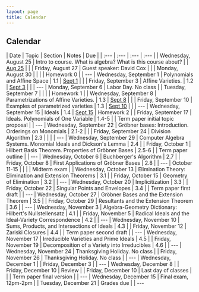 ```yaml
---
layout: page
title: Calendar
---
```


## Calendar

| Date | Topic | Section | Notes | Due |
| :--- | :--- | :--- | :--- |
| Wednesday, August 25 | Intro to course. What is algebra? What is this course about? | | [Aug 25](https://drive.google.com/file/d/1-2Bsl5FBw7tsjLX3isTO9hgt8hH-WknH/view?usp=sharing) | |
| Friday, August 27 | Guest speaker: David Cox | |
| Monday, August 30 | | | | Homework 0 |
| ---
| Wednesday, September 1 | Polynomials and Affine Space | 1.1 | [Sept 1](https://drive.google.com/file/d/1xq_VqrRuH6qFU4GoK0dd4leZceI1-MIn/view?usp=sharing) | |
| Friday, September 3 | Affine Varieties.  | 1.2 | [Sept 3](https://drive.google.com/file/d/1-2gnRJH4Glv9IHicoyL89lm_oWPyrbmv/view?usp=sharing) | |
| ---
| Monday, September 6 | Labor Day. No class |
| Tuesday, September 7 | | | | Homework 1 |
| Wednesday, September 8 | Parametrizations of Affine Varieties. | 1.3 | [Sept 8](https://drive.google.com/file/d/1-2nmcrxunZtkf-x17RcLbRVRvZmASOdt/view?usp=sharing) | |
| Friday, September 10 | Examples of parametrized varieties | 1.3 | [Sept 10](https://drive.google.com/file/d/1-2uxsDBDmodyvihq8hALWhGPIme9kI17/view?usp=sharing) | |
| ---
| Wednesday, September 15 | Ideals | 1.4 | [Sept 15](https://drive.google.com/file/d/1D7yUaYC6IQ8-N43qOyojQMDws8Fx3LLi/view?usp=sharing) | Homework 2 |
| Friday, September 17 | Ideals. Polynomials of One Variable | 1.4-5 | | Term paper initial topic proposal |
| ---
| Wednesday, September 22 | Gröbner bases: Introduction. Orderings on Monomials | 2.1-2 | |
| Friday, September 24 | Division Algorithm | 2.3 | |  |
| ---
| Wednesday, September 29 | Computer Algebra Systems. Monomial Ideals and Dickson's Lemma  | 2.4 |
| Friday, October 1 | Hilbert Basis Theorem. Properties of Gröbner Bases | 2.5-6 | | Term paper outline |
| ---
| Wednesday, October 6 | Buchberger's Algorithm | 2.7 |
| Friday, October 8 | First Applications of Gröbner Bases | 2.8 |
| ---
| October 11-15 | | | | Midterm exam |
| Wednesday, October 13 | Elimination Theory: Elimination and Extension Theorems | 3.1 |
| Friday, October 15 | Geometry of Elimination | 3.2 |
| ---
| Wednesday, October 20 | Implicitization | 3.3 |
| Friday, October 22 | Singular Points and Envelopes | 3.4 | | Term paper first draft |
| ---
| Wednesday, October 27 | Gröbner Bases and the Extension Theorem | 3.5 |
| Friday, October 29 | Resultants and the Extension Theorem | 3.6 |
| ---
| Wednesday, November 3 | Algebra-Geometry Dictionary: Hilbert's Nullstellensatz | 4.1 |
| Friday, November 5 | Radical Ideals and the Ideal-Variety Correspondence | 4.2 |
| ---
| Wednesday, November 10 | Sums, Products, and Intersections of Ideals | 4.3 |
| Friday, November 12 | Zariski Closures | 4.4 | | Term paper second draft |
| ---
| Wednesday, November 17 | Irreducible Varieties and Prime Ideals | 4.5 |
| Friday, November 19 | Decomposition of a Variety into Irreducibles | 4.6 |
| ---
| Wednesday, November 24 | Thanksgiving Holiday. No class |
| Friday, November 26 | Thanksgiving Holiday. No class |
| ---
| Wednesday, December 1 |
| Friday, December 3 |
| ---
| Wednesday, December 8 |
| Friday, December 10 | Review |
| Friday, December 10 | Last day of classes | | | Term paper final version |
| ---
| Wednesday, December 15 | Final exam, 12pm-2pm |
| Tuesday, December 21 | Grades due |
| ---
